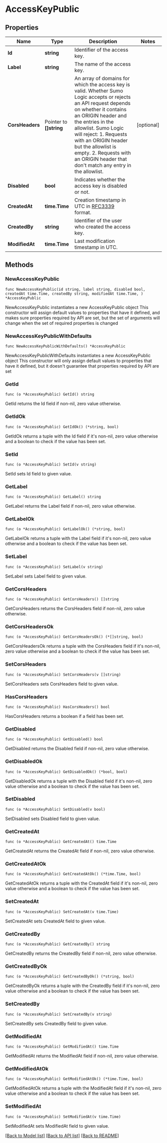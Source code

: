 # AccessKeyPublic

## Properties

Name | Type | Description | Notes
------------ | ------------- | ------------- | -------------
**Id** | **string** | Identifier of the access key. | 
**Label** | **string** | The name of the access key. | 
**CorsHeaders** | Pointer to **[]string** | An array of domains for which the access key is valid. Whether Sumo Logic accepts or rejects an API request depends on whether it contains an ORIGIN header and the entries in the allowlist. Sumo Logic will reject:   1. Requests with an ORIGIN header but the allowlist is empty.   2. Requests with an ORIGIN header that don&#39;t match any entry in the allowlist. | [optional] 
**Disabled** | **bool** | Indicates whether the access key is disabled or not. | 
**CreatedAt** | **time.Time** | Creation timestamp in UTC in [RFC3339](https://tools.ietf.org/html/rfc3339) format. | 
**CreatedBy** | **string** | Identifier of the user who created the access key. | 
**ModifiedAt** | **time.Time** | Last modification timestamp in UTC. | 

## Methods

### NewAccessKeyPublic

`func NewAccessKeyPublic(id string, label string, disabled bool, createdAt time.Time, createdBy string, modifiedAt time.Time, ) *AccessKeyPublic`

NewAccessKeyPublic instantiates a new AccessKeyPublic object
This constructor will assign default values to properties that have it defined,
and makes sure properties required by API are set, but the set of arguments
will change when the set of required properties is changed

### NewAccessKeyPublicWithDefaults

`func NewAccessKeyPublicWithDefaults() *AccessKeyPublic`

NewAccessKeyPublicWithDefaults instantiates a new AccessKeyPublic object
This constructor will only assign default values to properties that have it defined,
but it doesn't guarantee that properties required by API are set

### GetId

`func (o *AccessKeyPublic) GetId() string`

GetId returns the Id field if non-nil, zero value otherwise.

### GetIdOk

`func (o *AccessKeyPublic) GetIdOk() (*string, bool)`

GetIdOk returns a tuple with the Id field if it's non-nil, zero value otherwise
and a boolean to check if the value has been set.

### SetId

`func (o *AccessKeyPublic) SetId(v string)`

SetId sets Id field to given value.


### GetLabel

`func (o *AccessKeyPublic) GetLabel() string`

GetLabel returns the Label field if non-nil, zero value otherwise.

### GetLabelOk

`func (o *AccessKeyPublic) GetLabelOk() (*string, bool)`

GetLabelOk returns a tuple with the Label field if it's non-nil, zero value otherwise
and a boolean to check if the value has been set.

### SetLabel

`func (o *AccessKeyPublic) SetLabel(v string)`

SetLabel sets Label field to given value.


### GetCorsHeaders

`func (o *AccessKeyPublic) GetCorsHeaders() []string`

GetCorsHeaders returns the CorsHeaders field if non-nil, zero value otherwise.

### GetCorsHeadersOk

`func (o *AccessKeyPublic) GetCorsHeadersOk() (*[]string, bool)`

GetCorsHeadersOk returns a tuple with the CorsHeaders field if it's non-nil, zero value otherwise
and a boolean to check if the value has been set.

### SetCorsHeaders

`func (o *AccessKeyPublic) SetCorsHeaders(v []string)`

SetCorsHeaders sets CorsHeaders field to given value.

### HasCorsHeaders

`func (o *AccessKeyPublic) HasCorsHeaders() bool`

HasCorsHeaders returns a boolean if a field has been set.

### GetDisabled

`func (o *AccessKeyPublic) GetDisabled() bool`

GetDisabled returns the Disabled field if non-nil, zero value otherwise.

### GetDisabledOk

`func (o *AccessKeyPublic) GetDisabledOk() (*bool, bool)`

GetDisabledOk returns a tuple with the Disabled field if it's non-nil, zero value otherwise
and a boolean to check if the value has been set.

### SetDisabled

`func (o *AccessKeyPublic) SetDisabled(v bool)`

SetDisabled sets Disabled field to given value.


### GetCreatedAt

`func (o *AccessKeyPublic) GetCreatedAt() time.Time`

GetCreatedAt returns the CreatedAt field if non-nil, zero value otherwise.

### GetCreatedAtOk

`func (o *AccessKeyPublic) GetCreatedAtOk() (*time.Time, bool)`

GetCreatedAtOk returns a tuple with the CreatedAt field if it's non-nil, zero value otherwise
and a boolean to check if the value has been set.

### SetCreatedAt

`func (o *AccessKeyPublic) SetCreatedAt(v time.Time)`

SetCreatedAt sets CreatedAt field to given value.


### GetCreatedBy

`func (o *AccessKeyPublic) GetCreatedBy() string`

GetCreatedBy returns the CreatedBy field if non-nil, zero value otherwise.

### GetCreatedByOk

`func (o *AccessKeyPublic) GetCreatedByOk() (*string, bool)`

GetCreatedByOk returns a tuple with the CreatedBy field if it's non-nil, zero value otherwise
and a boolean to check if the value has been set.

### SetCreatedBy

`func (o *AccessKeyPublic) SetCreatedBy(v string)`

SetCreatedBy sets CreatedBy field to given value.


### GetModifiedAt

`func (o *AccessKeyPublic) GetModifiedAt() time.Time`

GetModifiedAt returns the ModifiedAt field if non-nil, zero value otherwise.

### GetModifiedAtOk

`func (o *AccessKeyPublic) GetModifiedAtOk() (*time.Time, bool)`

GetModifiedAtOk returns a tuple with the ModifiedAt field if it's non-nil, zero value otherwise
and a boolean to check if the value has been set.

### SetModifiedAt

`func (o *AccessKeyPublic) SetModifiedAt(v time.Time)`

SetModifiedAt sets ModifiedAt field to given value.



[[Back to Model list]](../README.md#documentation-for-models) [[Back to API list]](../README.md#documentation-for-api-endpoints) [[Back to README]](../README.md)


